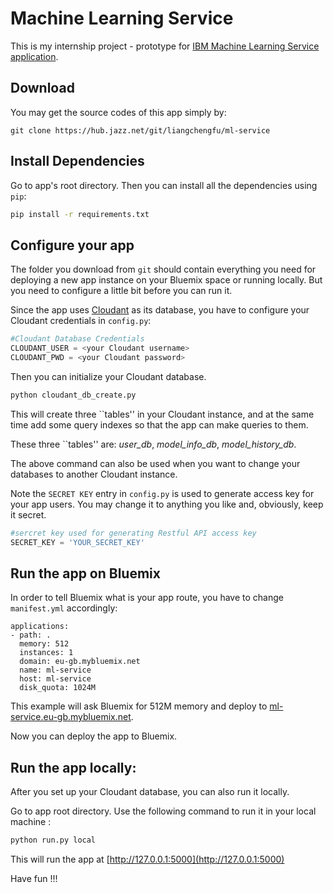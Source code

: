 Machine Learning Service
==============

This is my internship project - prototype for [IBM Machine Learning Service application](http://ml-service.eu-gb.mybluemix.net).

Download
-----------
You may get the source codes of this app simply by:
```
git clone https://hub.jazz.net/git/liangchengfu/ml-service
```

Install Dependencies
---------------
Go to app's root directory. Then you can install all the dependencies using `pip`:

```sh
pip install -r requirements.txt
```

Configure your app 
---------------

The folder you download from `git` should contain everything you need for deploying a new app instance on your Bluemix space or running locally. But you need to configure a little bit before you can run it.

Since the app uses [Cloudant](https://cloudant.com/) as its database, you have to configure your Cloudant credentials in `config.py`:
```python
#Cloudant Database Credentials
CLOUDANT_USER = <your Cloudant username>
CLOUDANT_PWD = <your Cloudant password>
```

Then you can initialize your Cloudant database. 
```sh
python cloudant_db_create.py
```

This will create three ``tables'' in your Cloudant instance, and at the same time add some query indexes so that the app can make queries to them.

These three ``tables'' are: *user_db*, *model_info_db*, *model_history_db*.

The above command can also be used when you want to change your databases to another Cloudant instance.

Note the `SECRET KEY` entry in `config.py` is used to generate access key for your app users. You may change it to anything you like and, obviously, keep it secret.

```python
#sercret key used for generating Restful API access key
SECRET_KEY = 'YOUR_SECRET_KEY'
```

Run the app on Bluemix
-----------
In order to tell Bluemix what is your app route, you have to change `manifest.yml` accordingly:

```
applications:
- path: .
  memory: 512
  instances: 1
  domain: eu-gb.mybluemix.net
  name: ml-service
  host: ml-service
  disk_quota: 1024M
```
This example will ask Bluemix for 512M memory and deploy to [ml-service.eu-gb.mybluemix.net](ml-service.eu-gb.mybluemix.net).

Now you can deploy the app to Bluemix.

Run the app locally:
--------
After you set up your Cloudant database, you can also run it locally.

Go to app root directory. Use the following command to run it in your local machine :

```sh
python run.py local
```
This will run the app at [http://127.0.0.1:5000](http://127.0.0.1:5000)

Have fun !!!



 